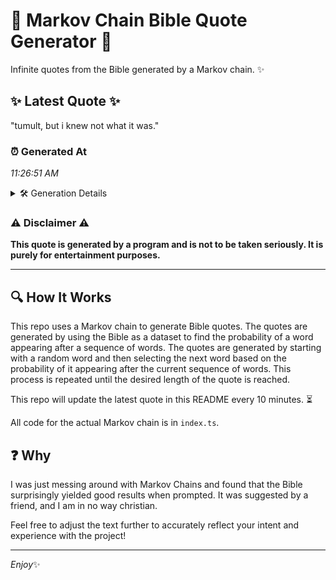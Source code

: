 # 📖 Markov Chain Bible Quote Generator 📖

Infinite quotes from the Bible generated by a Markov chain. ✨

## ✨ Latest Quote ✨
"tumult, but i knew not what it was."

### ⏰ Generated At
*11:26:51 AM*

<details>
    <summary>🛠️ Generation Details</summary>
    <p>
        <strong>🌱 Seed:</strong> tumult,<br>
        <strong>🔄 Iterations:</strong> 7<br>
        <strong>📜 Context History:</strong><br>[ tumult, ]: but<br>[ tumult,, but ]: i<br>[ tumult,, but, i ]: knew<br>[ tumult,, but, i, knew ]: not<br>[ tumult,, but, i, knew, not ]: what<br>[ tumult,, but, i, knew, not, what ]: it<br>[ but, i, knew, not, what, it ]: was.<br>
    </p>
</details>

### ⚠️ Disclaimer ⚠️
**This quote is generated by a program and is not to be taken seriously. It is purely for entertainment purposes.**

---

## 🔍 How It Works

This repo uses a Markov chain to generate Bible quotes. The quotes are generated by using the Bible as a dataset to find the probability of a word appearing after a sequence of words. The quotes are generated by starting with a random word and then selecting the next word based on the probability of it appearing after the current sequence of words. This process is repeated until the desired length of the quote is reached.

This repo will update the latest quote in this README every 10 minutes. ⏳

All code for the actual Markov chain is in `index.ts`.

## ❓ Why

I was just messing around with Markov Chains and found that the Bible surprisingly yielded good results when prompted. 
It was suggested by a friend, and I am in no way christian.

Feel free to adjust the text further to accurately reflect your intent and experience with the project!

---

*Enjoy*✨
